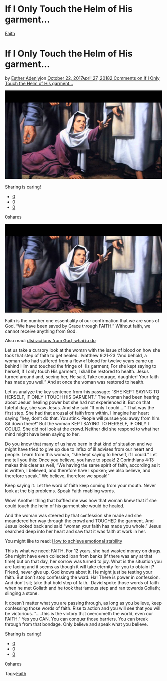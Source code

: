 # If I Only Touch the Helm of His garment…

[Faith](https://estheradeniyi.com/category/faith/)
# If I Only Touch the Helm of His garment&#x2026;

by [Esther Adeniyi](https://estheradeniyi.com/author/esther-adeniyi/)on [October 22, 2017April 27, 2018](https://estheradeniyi.com/if-i-only-touch-helm-of-his-garmen/)[2 Comments on If I Only Touch the Helm of His garment&#x2026;](https://estheradeniyi.com/if-i-only-touch-helm-of-his-garmen/#comments)

![](images/IfIonlytouchthehelmofhisgarment.jpg)

Sharing is caring!

- [0](https://www.facebook.com/sharer/sharer.php?u=https%3A%2F%2Festheradeniyi.com%2Fif-i-only-touch-helm-of-his-garmen%2F&amp;t=If%20I%20Only%20Touch%20the%20Helm%20of%20His%20garment...)
- [0](https://twitter.com/intent/tweet?text=If%20I%20Only%20Touch%20the%20Helm%20of%20His%20garment...&amp;url=https%3A%2F%2Festheradeniyi.com%2Fif-i-only-touch-helm-of-his-garmen%2F)
- [0](#)

0shares

[![If I Only Touch the Helm of His garment](images/IfIonlytouchthehelmofhisgarment-1024x576.jpg)](images/IfIonlytouchthehelmofhisgarment-1024x576.jpg)

Faith is the number one essentiality of our confirmation that we are sons of God. &#x201C;We have been saved by Grace through FAITH.&#x201D; Without faith, we cannot receive anything from God.

Also read: [distractions from God, what to do](https://www.estheradeniyi.com/distractions-from-god-what-can-we-do)

Let us take a cursory look at the woman with the issue of blood on how she took that step of faith to get healed.&#xA0;&#xA0;Matthew 9:21-23 &#x201C;And behold, a woman who had suffered from a flow of blood for twelve years came up behind Him and touched the fringe of His garment; For she kept saying to herself, If I only touch His garment, I shall be restored to health.&#xA0;Jesus turned around and, seeing her, He said, Take courage, daughter! Your faith has made you well.&#x201D; And at once the woman was restored to health.

Let us analyze the key sentence from this passage: &#x201C;SHE KEPT SAYING TO HERSELF, IF ONLY I TOUCH HIS GARMENT.&#x201D; The woman had been hearing about Jesus&#x2019; healing power but she had not experienced it. But on that fateful day, she saw Jesus. And she said &#x201C;If only I could&#x2026;.&#x201D; That was the first step. She had that arousal of faith from within. I imagine her heart saying &#x201C;hey, don&#x2019;t do that. You stink. People will pursue you away from him. Sit down there!&#x201D; But the woman KEPT SAYING TO HERSELF, IF ONLY I COULD. She did not look at the crowd. Neither did she respond to what her mind might have been saying to her.

Do you know that many of us have been in that kind of situation and we might have tried to give up due to influx of ill advises from our heart and people. Learn from this woman, &#x201C;she kept saying to herself, if I could.&#x201D; Let me tell you this: Once you believe, you&#xA0;have to speak! 2 Corinthians 4:13 makes this clear as well, &#x201C;We having the same spirit of faith, according as it is written, I believed, and therefore have I spoken; we also believe, and therefore speak.&#x201D; We believe, therefore we speak!&#x201D;

Keep saying it. Let the word of faith keep coming from your mouth. Never look at the big problems. Speak Faith enabling words.

Wow! Another thing that baffled me was how that woman knew that if she could touch the helm of his garment she would be healed.

And the woman was steered by that confession she made and she meandered her way through the crowd and TOUCHED the garment. And Jesus looked back and said &#x201C;woman your faith has made you whole.&#x201D; Jesus searched deep into her heart and saw that it was faith at work in her.

You might like to read:&#xA0;[How to achieve emotional stability](https://www.estheradeniyi.com/how-to-achieve-emotional-stability)

This is what we need: FAITH. For 12 years, she had wasted money on drugs. She might have even collected loan from banks (if there was any at that time) but on that day, her sorrow was turned to joy. What is the situation you are facing and it seems as though it will take eternity for you to obtain it? Friend, never give up. God knows about it. He might just be testing your faith. But don&#x2019;t stop confessing the word. Ha! There is power in confession. And don&#x2019;t sit; take that bold step of faith.&#xA0;&#xA0;David spoke those words of faith when he met Goliath and he took that famous step and ran towards Goliath; slinging a stone.

It doesn&#x2019;t matter what you are passing through, as long as you believe, keep confessing those words of faith. Rise to action and you will see that you will be victorious. &#x201C;&#x2026;..this is the victory that overcometh the world, even our FAITH.&#x201D; Yes you CAN. You can conquer those barriers. You can break through from that bondage. Only believe and speak what you believe.

Sharing is caring!

- [0](https://www.facebook.com/sharer/sharer.php?u=https%3A%2F%2Festheradeniyi.com%2Fif-i-only-touch-helm-of-his-garmen%2F&amp;t=If%20I%20Only%20Touch%20the%20Helm%20of%20His%20garment...)
- [0](https://twitter.com/intent/tweet?text=If%20I%20Only%20Touch%20the%20Helm%20of%20His%20garment...&amp;url=https%3A%2F%2Festheradeniyi.com%2Fif-i-only-touch-helm-of-his-garmen%2F)
- [0](#)

0shares

Tags:[Faith](https://estheradeniyi.com/tag/faith/)
